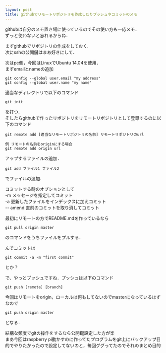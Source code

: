 ```yaml
---
layout: post
title: githubでリモートリポジトリを作成したりプッシュやコミットのメモ 
---
```


githubは自分のメモ置き場に使っているのでその使い方も一応メモ．  
ずっと使わないと忘れるからね．  

まずgithubでリポジトリの作成をしておく.  
次にsshの公開鍵はまあ好きにして．  

次はpc側，今回はLinuxでUbuntu 14.04を使用．  
まずemailとnameの追加

	git config --global user.email "my address"
	git config --global user.name "my name"

適当なディレクトリで以下のコマンド  

	git init

を打つ．  
そしたらgithubで作ったリポジトリをリモートリポジトリとして登録するのに以下のコマンド  

	git remote add [適当なリモートリポジトリの名前] リモートリポジトリのurl

	例 リモートの名前をoriginにする場合
	git remote add origin url

アップするファイルの追加．  

	git add ファイル1 ファイル2

でファイルの追加.  

コミットする時のオプションとして  
-m メッセージを指定してコミット  
-a 更新したファイルをインデックスに加えコミット  
-- amend 直前のコミットを取り消してコミット  

最初にリモートの方でREADME.mdを作っているなら  

	git pull origin master 

のコマンドをうちファイルをプルする．  

んでコミットは  

	git commit -a -m "first commit" 

とか？  


で、やっとプッシュですね．プッシュは以下のコマンド  

	git push [remote] [branch]

今回はリモートをorigin，ローカルは何もしてないのでmasterになっているはずなので  

	git push origin master

となる．  

結構な頻度でgitの操作をするなら公開鍵設定した方が楽  
まあ今回はraspberry pi動かすのに作ってたプログラムをgit上にバックアップ目的でやりたかったので設定してないのと，毎回ググってたのでそれのまとめ目的  


